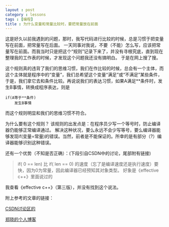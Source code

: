 ```yaml
---
layout : post
category : lessons
tags : [编程]
title : 为什么变量和常量比较时，要把常量放在前面
---
```



这是好久以前我遇到的问题，那时，我写代码进行比较的时候，总是习惯于把变量写在前面，把常量写在后面。
一天同事对我说，不要（不能）怎么写，应该把常量写在前面。而我当时只是把这个“规则”记录下来了，并没有寻根究底，直到现在整理我的工作表的时候，才发现这个问题我还没有搞明白。
于是在网上搜了搜。

这个规则真的违背了我们的思维习惯，我们在作比较的时候，总会有一个主体，而这个主体就是程序中的“变量”，我们总希望这个变量“满足”或“不满足”某些条件，于是，我们拿它去和条件比较。再说说我们的表达习惯，如果A满足\*\*条件时，发生B事情，转换成程序表达，则是

    if(A等于**条件)
        发生B事情

而这个规则明显和我们的思维习惯不符合。

为什么要有这个规则？
该规则的出发点是：在程序员少写一个等号时，防止编译器仍能够正常编译通过。
解决这种状况，要么永远不会少写等号，要么编译器能够发现if(变量=常量)的错误。当然，前者是不能保证的。所幸的是有部分（?）编译器能够识别这种错误。

还有一个优势（不知是否正确）：(下段引自CSDN中的讨论，尾部附有链接)
>if( 0 == len)
比
if( len == 0)
的速度（忘了是编译速度还是执行速度）要快，因为0为常量，因此编译器已经预知其对象类型。
好象是《effective c++》里面说过的

我查看《effective c++》（第三版），并没有找到这个说法。

附上参考的文章的链接：

[CSDN讨论区的](http://bbs.csdn.net/topics/60325423)

[郑晓的个人博客](http://www.zh30.com/which-side-judge-in-constant-and-variable)
